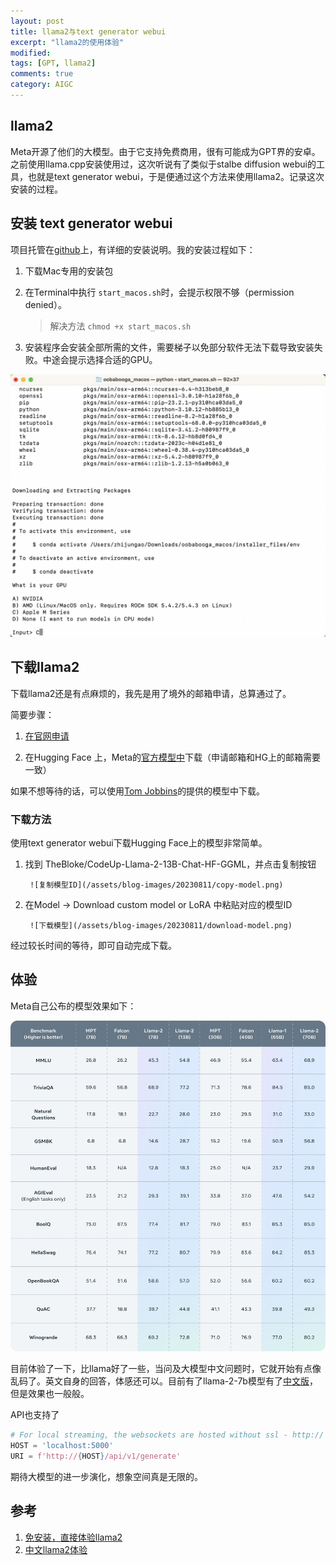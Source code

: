 ```yaml
---
layout: post
title: llama2与text generator webui
excerpt: "llama2的使用体验"
modified: 
tags: [GPT, llama2]
comments: true
category: AIGC
---
```




## llama2

Meta开源了他们的大模型。由于它支持免费商用，很有可能成为GPT界的安卓。之前使用llama.cpp安装使用过，这次听说有了类似于stalbe diffusion webui的工具，也就是text generator webui，于是便通过这个方法来使用llama2。记录这次安装的过程。





## 安装 text generator webui

项目托管在[github](https://github.com/oobabooga/text-generation-webui)上，有详细的安装说明。我的安装过程如下：



1. 下载Mac专用的安装包

2. 在Terminal中执行 `start_macos.sh`时，会提示权限不够（permission denied）。

	> 解决方法 `chmod +x start_macos.sh`

3. 安装程序会安装全部所需的文件，需要梯子以免部分软件无法下载导致安装失败。中途会提示选择合适的GPU。

![text-generator-webui](/assets/blog-images/20230811/text-generator-webui.png)



##  下载llama2

下载llama2还是有点麻烦的，我先是用了境外的邮箱申请，总算通过了。

简要步骤：

1. [在官网申请](https://ai.meta.com/llama/)

2. 在Hugging Face 上，Meta的[官方模型中](https://huggingface.co/meta-llama)下载（申请邮箱和HG上的邮箱需要一致）



 

如果不想等待的话，可以使用[Tom Jobbins](https://huggingface.co/TheBloke)的提供的模型中下载。



### 下载方法

使用text generator webui下载Hugging Face上的模型非常简单。



1. 找到 TheBloke/CodeUp-Llama-2-13B-Chat-HF-GGML，并点击复制按钮

	 	![复制模型ID](/assets/blog-images/20230811/copy-model.png)

2. 在Model -> Download custom model or LoRA 中粘贴对应的模型ID

		![下载模型](/assets/blog-images/20230811/download-model.png)



经过较长时间的等待，即可自动完成下载。



## 体验

Meta自己公布的模型效果如下：



![模型对比](/assets/blog-images/20230811/benchmark.jpg)



目前体验了一下，比llama好了一些，当问及大模型中文问题时，它就开始有点像乱码了。英文自身的回答，体感还可以。目前有了llama-2-7b模型有了[中文版](https://huggingface.co/LinkSoul/Chinese-Llama-2-7b)，但是效果也一般般。



API也支持了

```python
# For local streaming, the websockets are hosted without ssl - http://
HOST = 'localhost:5000'
URI = f'http://{HOST}/api/v1/generate'
```



期待大模型的进一步演化，想象空间真是无限的。



## 参考

1. [免安装，直接体验llama2](https://www.llama2.ai/)
1. [中文llama2体验](https://huggingface.co/spaces/LinkSoul/Chinese-Llama-2-7b)




